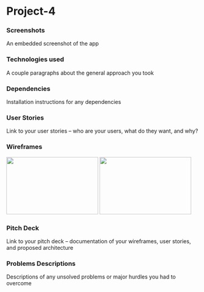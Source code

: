 # Project-4
### Screenshots
An embedded screenshot of the app
### Technologies used
A couple paragraphs about the general approach you took
### Dependencies
Installation instructions for any dependencies
### User Stories
Link to your user stories – who are your users, what do they want, and why?
### Wireframes
<img src="https://i.imgur.com/P7d65BX.png" width="240" height="150">

<img src="https://i.imgur.com/wJgd8Wg.png" width="240" height="150">

### Pitch Deck
Link to your pitch deck – documentation of your wireframes, user stories, and proposed architecture
### Problems Descriptions
Descriptions of any unsolved problems or major hurdles you had to overcome